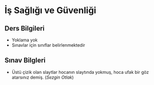 # İş Sağlığı ve Güvenliği

## Ders Bilgileri

* Yoklama yok
* Sınavlar için sınıflar belirlenmektedir

## Sınav Bilgleri

* Üstü çizik olan slaytlar hocanın slaytında yokmuş, hoca ufak bir göz atarsınız demiş. \(_Sezgin Otlak_\)


